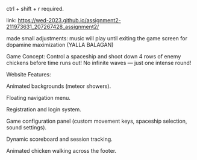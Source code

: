 ctrl + shift + r required.


link: https://wed-2023.github.io/assignment2-211973631_207267428_assignment2/


made small adjustments: music will play until exiting the game screen for dopamine maximization (YALLA BALAGAN)



Game Concept:
Control a spaceship and shoot down 4 rows of enemy chickens before time runs out! No infinite waves — just one intense round!

Website Features:

Animated backgrounds (meteor showers).

Floating navigation menu.

Registration and login system.

Game configuration panel (custom movement keys, spaceship selection, sound settings).

Dynamic scoreboard and session tracking.

Animated chicken walking across the footer.
